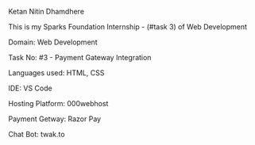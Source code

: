 Ketan Nitin Dhamdhere

This is my Sparks Foundation Internship - (#task 3) of Web Development

Domain: Web Development

Task No: #3 - Payment Gateway Integration

Languages used: HTML, CSS

IDE: VS Code

Hosting Platform: 000webhost

Payment Getway: Razor Pay

Chat Bot: twak.to
